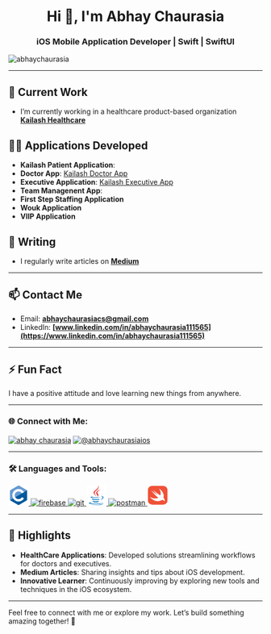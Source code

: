 
<h1 align="center">Hi 👋, I'm Abhay Chaurasia</h1>
<h3 align="center">iOS Mobile Application Developer | Swift | SwiftUI</h3>

<p align="left"> <img src="https://komarev.com/ghpvc/?username=abhaychaurasia&label=Profile%20views&color=0e75b6&style=flat" alt="abhaychaurasia" /> </p>

---

## 🔭 Current Work
- I’m currently working in a healthcare product-based organization **[Kailash Healthcare](https://apps.apple.com/in/app/kailash-healthcare-app/id1514137828)**

## 👨‍💻 Applications Developed
- **Kailash Patient Application**:
- **Doctor App**: [Kailash Doctor App](https://kailashhealthcare.com/doctorapp/doctorapp.aspx)
- **Executive Application**: [Kailash Executive App](https://www.kailashhealthcare.com/usertaskapp/usertaskapp.aspx)
-  **Team Managenent App**:
- **First Step Staffing Application**
- **Wouk Application**
- **VIIP Application**

## 📝 Writing
- I regularly write articles on **[Medium](https://medium.com/@ac37636)**

---

## 📫 Contact Me
- Email: **abhaychaurasiacs@gmail.com**
- LinkedIn: **[www.linkedin.com/in/abhaychaurasia111565](https://www.linkedin.com/in/abhaychaurasia111565)**

---

## ⚡ Fun Fact
I have a positive attitude and love learning new things from anywhere.

---

<h3 align="left">🌐 Connect with Me:</h3>
<p align="left">
<a href="https://www.linkedin.com/in/abhaychaurasia111565/" target="blank"><img align="center" src="https://raw.githubusercontent.com/rahuldkjain/github-profile-readme-generator/master/src/images/icons/Social/linked-in-alt.svg" alt="abhay chaurasia" height="30" width="40" /></a>
<a href="https://www.youtube.com/@AbhayChaurasiaios" target="blank"><img align="center" src="https://raw.githubusercontent.com/rahuldkjain/github-profile-readme-generator/master/src/images/icons/Social/youtube.svg" alt="@abhaychaurasiaios" height="30" width="40" /></a>
</p>

---

<h3 align="left">🛠 Languages and Tools:</h3>
<p align="left">
<a href="https://www.cprogramming.com/" target="_blank" rel="noreferrer"> <img src="https://raw.githubusercontent.com/devicons/devicon/master/icons/c/c-original.svg" alt="c" width="40" height="40"/> </a>
<a href="https://firebase.google.com/" target="_blank" rel="noreferrer"> <img src="https://www.vectorlogo.zone/logos/firebase/firebase-icon.svg" alt="firebase" width="40" height="40"/> </a>
<a href="https://git-scm.com/" target="_blank" rel="noreferrer"> <img src="https://www.vectorlogo.zone/logos/git-scm/git-scm-icon.svg" alt="git" width="40" height="40"/> </a>
<a href="https://www.java.com" target="_blank" rel="noreferrer"> <img src="https://raw.githubusercontent.com/devicons/devicon/master/icons/java/java-original.svg" alt="java" width="40" height="40"/> </a>
<a href="https://postman.com" target="_blank" rel="noreferrer"> <img src="https://www.vectorlogo.zone/logos/getpostman/getpostman-icon.svg" alt="postman" width="40" height="40"/> </a>
<a href="https://developer.apple.com/swift/" target="_blank" rel="noreferrer"> <img src="https://raw.githubusercontent.com/devicons/devicon/master/icons/swift/swift-original.svg" alt="swift" width="40" height="40"/> </a>
</p>

---

## 🌟 Highlights
- **HealthCare Applications**: Developed solutions streamlining workflows for doctors and executives.
- **Medium Articles**: Sharing insights and tips about iOS development.
- **Innovative Learner**: Continuously improving by exploring new tools and techniques in the iOS ecosystem.

---

Feel free to connect with me or explore my work. Let’s build something amazing together! 🚀
